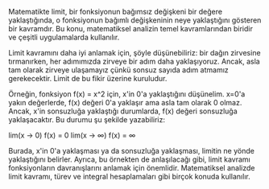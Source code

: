 Matematikte limit, bir fonksiyonun bağımsız değişkeni bir değere yaklaştığında, o fonksiyonun bağımlı değişkeninin neye yaklaştığını gösteren bir kavramdır. Bu konu, matematiksel analizin temel kavramlarından biridir ve çeşitli uygulamalarda kullanılır.

Limit kavramını daha iyi anlamak için, şöyle düşünebiliriz: bir dağın zirvesine tırmanırken, her adımımızda zirveye bir adım daha yaklaşıyoruz. Ancak, asla tam olarak zirveye ulaşamayız çünkü sonsuz sayıda adım atmamız gerekecektir. Limit de bu fikir üzerine kuruludur.

Örneğin, fonksiyon f(x) = x^2 için, x'in 0'a yaklaştığını düşünelim. x=0'a yakın değerlerde, f(x) değeri 0'a yaklaşır ama asla tam olarak 0 olmaz. Ancak, x'in sonsuzluğa yaklaştığı durumlarda, f(x) değeri sonsuzluğa yaklaşacaktır. Bu durumu şu şekilde yazabiliriz:

lim(x → 0) f(x) = 0
lim(x → ∞) f(x) = ∞

Burada, x'in 0'a yaklaşması ya da sonsuzluğa yaklaşması, limitin ne yönde yaklaştığını belirler. Ayrıca, bu örnekten de anlaşılacağı gibi, limit kavramı fonksiyonların davranışlarını anlamak için önemlidir. Matematiksel analizde limit kavramı, türev ve integral hesaplamaları gibi birçok konuda kullanılır.

